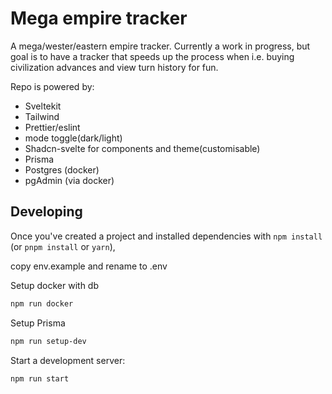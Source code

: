 # Mega empire tracker

A mega/wester/eastern empire tracker. Currently a work in progress, but goal is to have a tracker that speeds up the process when i.e. buying civilization advances and view turn history for fun.

Repo is powered by:

- Sveltekit
- Tailwind
- Prettier/eslint
- mode toggle(dark/light)
- Shadcn-svelte for components and theme(customisable)
- Prisma
- Postgres (docker)
- pgAdmin (via docker)

## Developing

Once you've created a project and installed dependencies with `npm install` (or `pnpm install` or `yarn`),

copy env.example and rename to .env

Setup docker with db

```bash
npm run docker
```

Setup Prisma

```bash
npm run setup-dev
```

Start a development server:

```bash
npm run start
```
